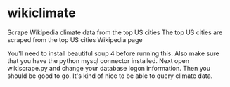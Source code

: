 # wikiclimate
Scrape Wikipedia climate data from the top US cities
The top US cities are scraped from the top US cities Wikipedia page

You'll need to install beautiful soup 4 before running this.  Also make sure that you have the python mysql connector installed.
Next open wikiscrape.py and change your database logon information.  Then you should be good to go.
It's kind of nice to be able to query climate data.

